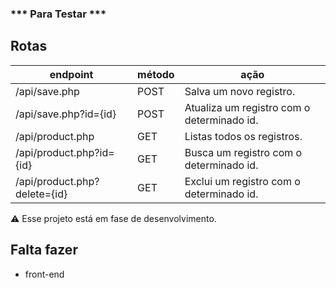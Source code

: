 ### *** Para Testar ***

## Rotas

| endpoint | método | ação
|----------|--------|----
|/api/save.php | POST | Salva um novo registro.
|/api/save.php?id={id} | POST | Atualiza um registro com o determinado id.
|/api/product.php | GET | Listas todos os registros.
|/api/product.php?id={id} | GET | Busca um registro com o determinado id.
|/api/product.php?delete={id} | GET | Exclui um registro com o determinado id.


:warning: Esse projeto está em fase de desenvolvimento.
 
 ## Falta fazer
 
 * front-end